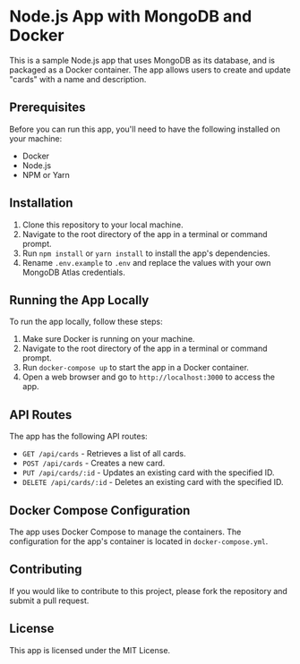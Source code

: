 # Node.js App with MongoDB and Docker

This is a sample Node.js app that uses MongoDB as its database, and is packaged as a Docker container. The app allows users to create and update "cards" with a name and description.

## Prerequisites

Before you can run this app, you'll need to have the following installed on your machine:

- Docker
- Node.js
- NPM or Yarn

## Installation

1. Clone this repository to your local machine.
2. Navigate to the root directory of the app in a terminal or command prompt.
3. Run `npm install` or `yarn install` to install the app's dependencies.
4. Rename `.env.example` to `.env` and replace the values with your own MongoDB Atlas credentials.

## Running the App Locally

To run the app locally, follow these steps:

1. Make sure Docker is running on your machine.
2. Navigate to the root directory of the app in a terminal or command prompt.
3. Run `docker-compose up` to start the app in a Docker container.
4. Open a web browser and go to `http://localhost:3000` to access the app.

## API Routes

The app has the following API routes:

- `GET /api/cards` - Retrieves a list of all cards.
- `POST /api/cards` - Creates a new card.
- `PUT /api/cards/:id` - Updates an existing card with the specified ID.
- `DELETE /api/cards/:id` - Deletes an existing card with the specified ID.

## Docker Compose Configuration

The app uses Docker Compose to manage the containers. The configuration for the app's container is located in `docker-compose.yml`.

## Contributing

If you would like to contribute to this project, please fork the repository and submit a pull request.

## License

This app is licensed under the MIT License.
